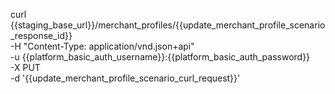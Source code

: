 curl {{staging_base_url}}/merchant_profiles/{{update_merchant_profile_scenario_response_id}} \
    -H "Content-Type: application/vnd.json+api" \
    -u  {{platform_basic_auth_username}}:{{platform_basic_auth_password}} \
    -X PUT \
    -d '{{update_merchant_profile_scenario_curl_request}}'

